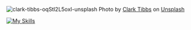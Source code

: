 ![clark-tibbs-oqStl2L5oxI-unsplash](https://github.com/AntonioMaggi/AntonioMaggi/assets/106103621/20085766-40ce-4700-9fcb-88165a28117c)
Photo by <a href="https://unsplash.com/@clarktibbs?utm_content=creditCopyText&utm_medium=referral&utm_source=unsplash">Clark Tibbs</a> on <a href="https://unsplash.com/photos/do-something-great-neon-sign-oqStl2L5oxI?utm_content=creditCopyText&utm_medium=referral&utm_source=unsplash">Unsplash</a>
  
[![My Skills](https://skillicons.dev/icons?i=angular,js,ts,laravel,mongodb,mysql,nodejs,php)](https://skillicons.dev)
